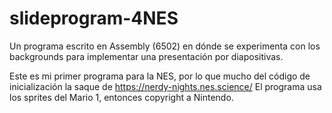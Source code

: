 # slideprogram-4NES
Un programa escrito en Assembly (6502) en dónde se experimenta con los backgrounds para implementar una presentación por diapositivas.

Este es mi primer programa para la NES, por lo que mucho del código de inicialización la saque de https://nerdy-nights.nes.science/
El programa usa los sprites del Mario 1, entonces copyright a Nintendo. 
